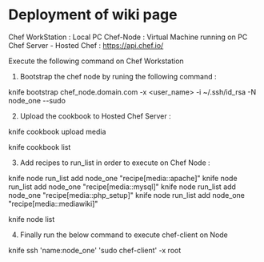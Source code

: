# Deployment of wiki page

Chef WorkStation : Local PC
Chef-Node : Virtual Machine running on PC
Chef Server - Hosted Chef : https://api.chef.io/

Execute the following command on Chef Workstation

1. Bootstrap the chef node by runing the following command :

knife bootstrap chef_node.domain.com -x <user_name> -i ~/.ssh/id_rsa -N node_one --sudo

2. Upload the cookbook to Hosted Chef Server :

knife cookbook upload media

knife cookbook list

3. Add recipes to run_list in order to execute on Chef Node :

knife node run_list add node_one "recipe[media::apache]"
knife node run_list add node_one "recipe[media::mysql]"
knife node run_list add node_one "recipe[media::php_setup]"
knife node run_list add node_one "recipe[media::mediawiki]"

knife node list

4. Finally run the below command to execute chef-client on Node

knife ssh 'name:node_one' 'sudo chef-client' -x root

